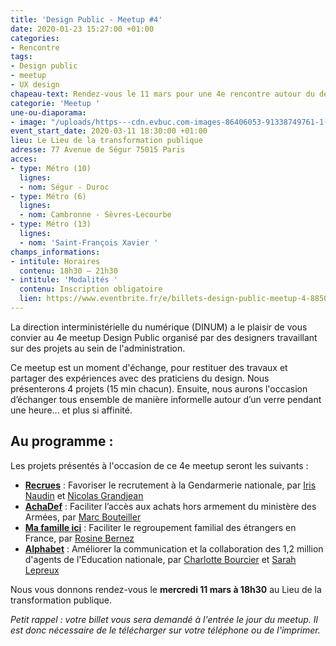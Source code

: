 ```yaml
---
title: 'Design Public - Meetup #4'
date: 2020-01-23 15:27:00 +01:00
categories:
- Rencontre
tags:
- Design public
- meetup
- UX design
chapeau-text: Rendez-vous le 11 mars pour une 4e rencontre autour du design public.
categorie: 'Meetup '
une-ou-diaporama:
- image: "/uploads/https---cdn.evbuc.com-images-86406053-91338749761-1-original.jpg"
event_start_date: 2020-03-11 18:30:00 +01:00
lieu: Le Lieu de la transformation publique
adresse: 77 Avenue de Ségur 75015 Paris
acces:
- type: Métro (10)
  lignes:
  - nom: Ségur - Duroc
- type: Métro (6)
  lignes:
  - nom: Cambronne - Sèvres-Lecourbe
- type: Métro (13)
  lignes:
  - nom: 'Saint-François Xavier '
champs_informations:
- intitule: Horaires
  contenu: 18h30 – 21h30
- intitule: 'Modalités '
  contenu: Inscription obligatoire
  lien: https://www.eventbrite.fr/e/billets-design-public-meetup-4-88504436151
---
```


La direction interministérielle du numérique (DINUM) a le plaisir de vous convier au 4e <span lang="en">meetup</span> Design Public organisé par des designers travaillant sur des projets au sein de l'administration.

Ce <span lang="en">meetup</span> est un moment d'échange, pour restituer des travaux et partager des expériences avec des praticiens du design. Nous présenterons 4 projets (15&nbsp;min chacun). Ensuite, nous aurons l'occasion d’échanger tous ensemble de manière informelle autour d’un verre pendant une heure... et plus si affinité.

## Au programme :

Les projets présentés à l'occasion de ce 4e <span lang="en">meetup</span> seront les suivants :

* **[Recrues](https://entrepreneur-interet-general.etalab.gouv.fr/defis/2019/recrues.html  "Recrues - Lien externe")** : Favoriser le recrutement à la Gendarmerie nationale, par [Iris Naudin](https://entrepreneur-interet-general.etalab.gouv.fr/communaute/2019/iris-naudin.html "Iris Naudin - Lien externe") et [Nicolas Grandjean](https://entrepreneur-interet-general.etalab.gouv.fr/communaute/2019/nicolas-grandjean.html "Nicolas Grandjean - Lien externe")
* **[AchaDef](https://entrepreneur-interet-general.etalab.gouv.fr/defis/2019/achadef.html "AchaDef - Lien externe")** : Faciliter l’accès aux achats hors armement du ministère des Armées, par [Marc Bouteiller](https://entrepreneur-interet-general.etalab.gouv.fr/communaute/2019/marc-bouteiller.html "Marc Bouteiller - Lien externe")
* **[Ma famille ici](https://entrepreneur-interet-general.etalab.gouv.fr/defis/2019/ma-famille-ici.html "Ma famille ici - Lien externe")** : Faciliter le regroupement familial des étrangers en France, par [Rosine Bernez](https://entrepreneur-interet-general.etalab.gouv.fr/communaute/2019/rosine-bernez.html "Rosine Bernez - Lien externe")
* **[Alphabet](https://entrepreneur-interet-general.etalab.gouv.fr/defis/2019/alphabet.html  "Alphabet - Lien externe")** : Améliorer la communication et la collaboration des 1,2 million d'agents de l'Education nationale, par [Charlotte Bourcier](https://entrepreneur-interet-general.etalab.gouv.fr/communaute/2019/charlotte-bourcier.html "Charlotte Bourcier - Lien externe") et [Sarah Lepreux](https://entrepreneur-interet-general.etalab.gouv.fr/communaute/2019/sarah-lepreux.html "Sarah Lepreux - Lien externe")

Nous vous donnons rendez-vous le **mercredi 11 mars à 18h30** au Lieu de la transformation publique.

*Petit rappel : votre billet vous sera demandé à l'entrée le jour du <span lang="en">meetup</span>. Il est donc nécessaire de le télécharger sur votre téléphone ou de l'imprimer.*
